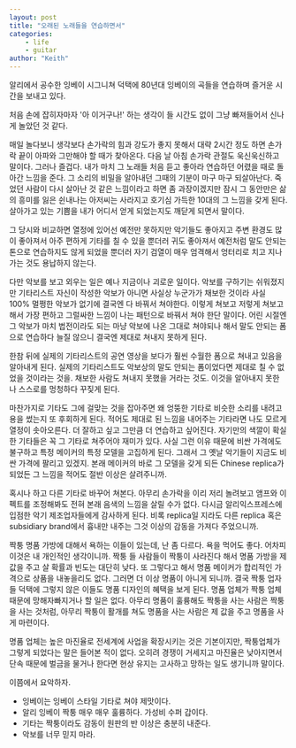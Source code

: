```yaml
---
layout: post
title: "오래된 노래들을 연습하면서"
categories:
    - life
    - guitar
author: "Keith"
---
```


알리에서 공수한 잉베이 시그니쳐 덕택에 80년대 잉베이의 곡들을 연습하며 즐거운 시간을 보내고 있다.

처음 손에 잡히자마자 '아 이거구나!' 하는 생각이 들 시간도 없이 그냥 빠져들어서 신나게 놀았던 것 같다. 

매일 놀다보니 생각보다 손가락의 힘과 강도가 좋지 못해서 대략 2시간 정도 하면 손가락 끝이 아파와 그만해야 할 때가 찾아온다. 다음 날 아침 손가락 관절도 욱신욱신하고 말이다. 그러나 즐겁다. 내가 마치 그 노래들 처음 듣고 좋아라 연습하던 어렸을 때로 돌아간 느낌을 준다. 그 소리의 비밀을 알아내던 그때의 기분이 마구 마구 되살아난다. 죽었던 사람이 다시 살아난 것 같은 느낌이라고 하면 좀 과장이겠지만 잠시 그 동안만은 삶의 흥미를 잃은 쉰내나는 아저씨는 사라지고 호기심 가득한 10대의 그 느낌을 갖게 된다. 살아가고 있는 기쁨을 내가 어디서 얻게 되었는지도 깨닫게 되면서 말이다. 

그 당시와 비교하면 열정에 있어선 예전만 못하지만 악기들도 좋아지고 주변 환경도 많이 좋아져서 아주 편하게 기타를 칠 수 있을 뿐더러 귀도 좋아져서 예전처럼 말도 안되는 톤으로 연습하지도 않게 되었을 뿐더러 자기 검열이 매우 엄격해서 엉터리로 치고 지나가는 것도 용납하지 않는다. 

다만 악보를 보고 외우는 일은 예나 지금이나 괴로운 일이다. 악보를 구하기는 쉬워졌지만 기타리스트 자신이 작성한 악보가 아니면 사실상 누군가가 채보한 것이라 사실 100% 멀쩡한 악보가 없기에 결국엔 다 바꿔서 쳐야한다. 이렇게 쳐보고 저렇게 쳐보고 해서 가장 편하고 그럴싸한 느낌이 나는 패턴으로 바꿔서 쳐야 한단 말이다. 어린 시절엔 그 악보가 마치 법전이라도 되는 마냥 악보에 나온 그대로 쳐야되나 해서 말도 안되는 폼으로 연습하다 늘질 않으니 결국엔 제대로 쳐내지 못하게 된다. 

한참 뒤에 실제의 기타리스트의 공연 영상을 보다가 훨씬 수월한 폼으로 쳐내고 있음을 알아내게 된다. 실제의 기타리스트도 악보상의 말도 안되는 폼이었다면 제대로 칠 수 없었을 것이라는 것을. 채보한 사람도 쳐내지 못했을 거라는 것도. 이것을 알아내지 못한 나 스스로를 멍청하다 꾸짖게 된다.

마찬가지로 기타도 그에 걸맞는 것을 잡아주면 왜 엉뚱한 기타로 비슷한 소리를 내려고 용을 썼는지 또 후회하게 된다. 적어도 제대로 된 느낌을 내어주는 기타라면 나도 모르게 열정이 솟아오른다. 더 잘하고 싶고 그만큼 더 연습하고 싶어진다. 자기만의 색깔이 확실한 기타들은 꼭 그 기타로 쳐주어야 재미가 있다. 사실 그런 이유 때문에 비싼 가격에도 불구하고 특정 메이커의 특정 모델을 고집하게 된다. 그래서 그 옛날 악기들이 지금도 비싼 가격에 팔리고 있겠지. 본래 메이커의 바로 그 모델을 갖게 되든 Chinese replica가 되었든 그 느낌을 적어도 절반 이상은 살려주니까. 

혹시나 하고 다른 기타로 바꾸어 쳐본다. 아무리 손가락을 이리 저리 놀려보고 앰프와 이펙트를 조정해봐도 전혀 본래 음색의 느낌을 살릴 수가 없다. 다시금 알리익스프레스에 입점한 악기 제조업자들에게 감사하게 된다. 비록 replica일 지라도 다른 replica 혹은 subsidiary brand에서 흉내만 내주는 그것 이상의 감동을 가져다 주었으니까.

짝퉁 명품 가방에 대해서 욕하는 이들이 있는데, 난 좀 다르다. 욕을 먹어도 좋다. 어차피 이것은 내 개인적인 생각이니까. 짝퉁 들 사람들이 짝퉁이 사라진다 해서 명품 가방을 제 값을 주고 살 확률과 빈도는 대단히 낮다. 또 그렇다고 해서 명품 메이커가 합리적인 가격으로 상품을 내놓을리도 없다. 그러면 더 이상 명품이 아니게 되니까. 결국 짝퉁 업자들 덕택에 그렇지 않은 이들도 명품 디자인의 혜택을 보게 된다. 명품 업체가 짝퉁 업체 때문에 망해자빠지거나 할 일은 없다. 아무리 명품이 훌륭해도 짝퉁을 사는 사람은 짝퉁을 사는 것처럼, 아무리 짝퉁이 활개를 쳐도 명품을 사는 사람은 제 값을 주고 명품을 사게 마련이다. 

명품 업체는 높은 마진율로 전세계에 사업을 확장시키는 것은 기본이지만, 짝퉁업체가 그렇게 되었다는 말은 들어본 적이 없다. 오히려 경쟁이 거세지고 마진율은 낮아지면서 단속 때문에 벌금을 물거나 한다면 현상 유지는 고사하고 망하는 일도 생기니까 말이다. 

이쯤에서 요악하자.
- 잉베이는 잉베이 스타일 기타로 쳐야 제맛이다.
- 알리 잉베이 짝퉁 매우 매우 훌륭하다. 가성비 수퍼 갑이다.
- 기타는 짝퉁이라도 감동이 원판의 반 이상은 충분히 내준다.
- 악보를 너무 믿지 마라.

